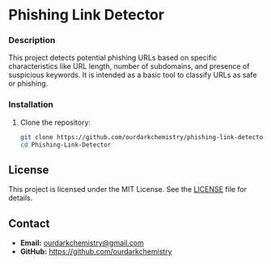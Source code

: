 # Phishing Link Detector

### Description
This project detects potential phishing URLs based on specific characteristics like URL length, number of subdomains, and presence of suspicious keywords. It is intended as a basic tool to classify URLs as safe or phishing.

### Installation
1. Clone the repository:
   ```bash
   git clone https://github.com/ourdarkchemistry/phishing-link-detector
   cd Phishing-Link-Detector

## License
This project is licensed under the MIT License. See the [LICENSE](LICENSE) file for details.

## Contact
- **Email:** ourdarkchemistry@gmail.com
- **GitHub:** https://github.com/ourdarkchemistry
